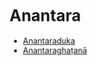 

# Anantara

* [Anantaraduka](Anantara/Anantaraduka.md)
* [Anantaraghaṭanā](Anantara/Anantaraghatana.md)



